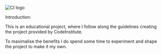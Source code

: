 ![CI logo](https://codeinstitute.s3.amazonaws.com/fullstack/ci_logo_small.png)

Introduction:

This is an educational project, where I follow along the guidelines creating the project provided by CodeInstitute.

To maximalise the benefits I do spend some time to experiment and shape the project to make it my own.
